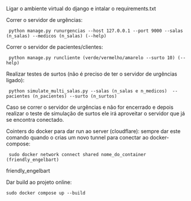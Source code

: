 Ligar o ambiente virtual do django e intalar o requirements.txt

Correr o servidor de urgências:

     python manage.py runurgencias --host 127.0.0.1 --port 9000 --salas (n_salas) --medicos (n_salas) (--help)

Correr o servidor de pacientes/clientes:

     python manage.py runcliente (verde/vermelho/amarelo --surto 10) (--help)
     
Realizar testes de surtos (não é preciso de ter o servidor de urgências ligado):

     python simulate_multi_salas.py --salas (n_salas e n_medicos)  --pacientes (n_pacientes) --surto (n_surtos)

Caso se correr o servidor de urgências e não for encerrado e depois realizar o teste de simulação de surtos ele irá aproveitar o servidor que já se
encontra conectado.


Cointers do docker para dar run ao server (cloudflare):
sempre dar este comando quando o crias um novo tunnel para conectar ao docker-compose:

     sudo docker network connect shared nome_do_container (friendly_engelbart)
     
friendly_engelbart

Dar build ao projeto online:

    sudo docker compose up --build
